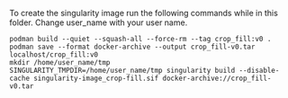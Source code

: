 To create the singularity image run the following commands while in this folder.
Change user_name with your user name.

```
podman build --quiet --squash-all --force-rm --tag crop_fill:v0 .
podman save --format docker-archive --output crop_fill-v0.tar localhost/crop_fill:v0
mkdir /home/user_name/tmp
SINGULARITY_TMPDIR=/home/user_name/tmp singularity build --disable-cache singularity-image_crop-fill.sif docker-archive://crop_fill-v0.tar
```
